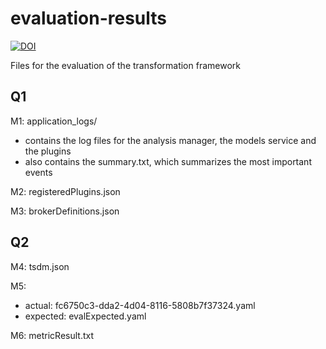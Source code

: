 # evaluation-results
[![DOI](https://zenodo.org/badge/484348576.svg)](https://zenodo.org/badge/latestdoi/484348576)

Files for the evaluation of the transformation framework

## Q1

M1: application_logs/
* contains the log files for the analysis manager, the models service and the plugins
* also contains the summary.txt, which summarizes the most important events

M2: registeredPlugins.json

M3: brokerDefinitions.json

## Q2

M4: tsdm.json

M5: 
* actual: fc6750c3-dda2-4d04-8116-5808b7f37324.yaml
* expected: evalExpected.yaml

M6: metricResult.txt
